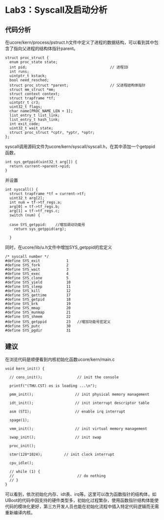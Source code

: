# Lab3：Syscall及启动分析

## 代码分析
在ucore/kern/process/pstruct.h文件中定义了进程的数据结构，可以看到其中包含了指向父进程的结构体指针parent。
```
struct proc_struct {
  enum proc_state state;                        
  int pid;                                      // 进程ID
  int runs;                                     
  uintptr_t kstack;                             
  bool need_resched;                            
  struct proc_struct *parent;                   // 父进程结构体指针
  struct mm_struct *mm;                         
  struct context context;
  struct trapframe *tf;
  uintptr_t cr3;                                
  uint32_t flags;                              
  char name[PROC_NAME_LEN + 1];                 
  list_entry_t list_link;                       
  list_entry_t hash_link;                       
  int exit_code;                                
  uint32_t wait_state;                          
  struct proc_struct *cptr, *yptr, *optr;       
};
```

syscall调用源码文件为ucore/kern/syscall/syscall.h，在其中添加一个getppid函数，
```
int sys_getppid(uint32_t arg[]) {
  return current->parent->pid;
}
```

并设置

```
int syscall() {
  struct trapframe *tf = current->tf;
  uint32_t arg[2];
  int num = tf->tf_regs.a;
  arg[0] = tf->tf_regs.b;
  arg[1] = tf->tf_regs.c;
  switch (num) {

  case SYS_getppid:    //增加调动功能号
    return sys_getppid(arg);

  }
```

同时，在ucore/lib/u.h文件中增加SYS_getppid的宏定义
```
/* syscall number */
#define SYS_exit            1
#define SYS_fork            2
#define SYS_wait            3
#define SYS_exec            4
#define SYS_clone           5
#define SYS_yield           10
#define SYS_sleep           11
#define SYS_kill            12
#define SYS_gettime         17
#define SYS_getpid          18
#define SYS_brk             19
#define SYS_mmap            20
#define SYS_munmap          21
#define SYS_shmem           22
#define SYS_getppid         23   //增加功能号宏定义
#define SYS_putc            30
#define SYS_pgdir           31

```



## 建议
在浏览代码是顺便看到内核初始化函数ucore/kern/main.c
```
void kern_init() {

  // cons_init();                // init the console

  printf("(THU.CST) os is loading ...\n");

  pmm_init();                   // init physical memory management

  idt_init();                   // init interrupt descriptor table

  asm (STI);                    // enable irq interrupt

  spage(1);

  vmm_init();                   // init virtual memory management

  swap_init();                  // init swap

  proc_init();

  stmr(128*1024);          // init clock interrupt

  cpu_idle();

  // while (1) {
  //                             // do nothing
  // }
}
```
可以看到，依次初始化内存、idt表、irq等。这里可以改为函数指针的结构体，如UBoot的代码中因支持的硬件类型多，初始化过程繁杂，使用函数指针结构体能使代码的模块化更好，第三方开发人员也能在初始化流程中插入特定代码逻辑而无需重新编译内核。
